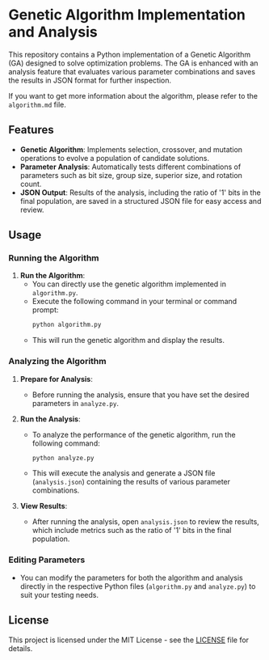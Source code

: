 # Genetic Algorithm Implementation and Analysis

This repository contains a Python implementation of a Genetic Algorithm (GA) designed to solve optimization problems. The GA is enhanced with an analysis feature that evaluates various parameter combinations and saves the results in JSON format for further inspection.

If you want to get more information about the algorithm, please refer to the `algorithm.md` file.

## Features

- **Genetic Algorithm**: Implements selection, crossover, and mutation operations to evolve a population of candidate solutions.
- **Parameter Analysis**: Automatically tests different combinations of parameters such as bit size, group size, superior size, and rotation count.
- **JSON Output**: Results of the analysis, including the ratio of '1' bits in the final population, are saved in a structured JSON file for easy access and review.

## Usage

### Running the Algorithm

1. **Run the Algorithm**:
   - You can directly use the genetic algorithm implemented in `algorithm.py`.
   - Execute the following command in your terminal or command prompt:
     ```bash
     python algorithm.py
     ```
   - This will run the genetic algorithm and display the results.

### Analyzing the Algorithm

1. **Prepare for Analysis**:
   - Before running the analysis, ensure that you have set the desired parameters in `analyze.py`.

2. **Run the Analysis**:
   - To analyze the performance of the genetic algorithm, run the following command:
     ```bash
     python analyze.py
     ```
   - This will execute the analysis and generate a JSON file (`analysis.json`) containing the results of various parameter combinations.

3. **View Results**:
   - After running the analysis, open `analysis.json` to review the results, which include metrics such as the ratio of '1' bits in the final population.

### Editing Parameters

- You can modify the parameters for both the algorithm and analysis directly in the respective Python files (`algorithm.py` and `analyze.py`) to suit your testing needs.

## License

This project is licensed under the MIT License - see the [LICENSE](LICENSE) file for details.
